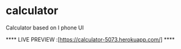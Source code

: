 # calculator
Calculator based on I phone UI

****    LIVE PREVIEW :[https://calculator-5073.herokuapp.com/]    ****
